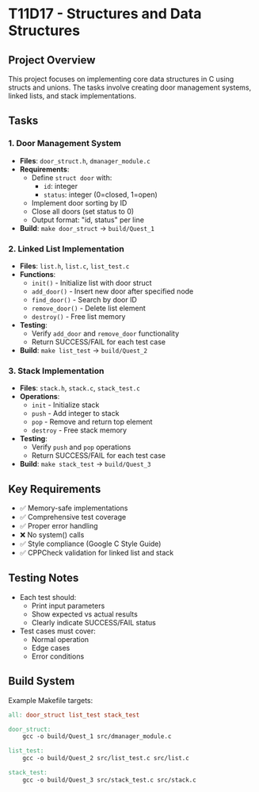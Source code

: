 # T11D17 - Structures and Data Structures

## Project Overview
This project focuses on implementing core data structures in C using structs and unions. The tasks involve creating door management systems, linked lists, and stack implementations.

## Tasks

### 1. Door Management System
- **Files**: `door_struct.h`, `dmanager_module.c`
- **Requirements**:
  - Define `struct door` with:
    - `id`: integer
    - `status`: integer (0=closed, 1=open)
  - Implement door sorting by ID
  - Close all doors (set status to 0)
  - Output format: "id, status" per line
- **Build**: `make door_struct` → `build/Quest_1`

### 2. Linked List Implementation
- **Files**: `list.h`, `list.c`, `list_test.c`
- **Functions**:
  - `init()` - Initialize list with door struct
  - `add_door()` - Insert new door after specified node
  - `find_door()` - Search by door ID
  - `remove_door()` - Delete list element
  - `destroy()` - Free list memory
- **Testing**:
  - Verify `add_door` and `remove_door` functionality
  - Return SUCCESS/FAIL for each test case
- **Build**: `make list_test` → `build/Quest_2`

### 3. Stack Implementation
- **Files**: `stack.h`, `stack.c`, `stack_test.c`
- **Operations**:
  - `init` - Initialize stack
  - `push` - Add integer to stack
  - `pop` - Remove and return top element
  - `destroy` - Free stack memory
- **Testing**:
  - Verify `push` and `pop` operations
  - Return SUCCESS/FAIL for each test case
- **Build**: `make stack_test` → `build/Quest_3`

## Key Requirements
- ✅ Memory-safe implementations
- ✅ Comprehensive test coverage
- ✅ Proper error handling
- ❌ No system() calls
- ✅ Style compliance (Google C Style Guide)
- ✅ CPPCheck validation for linked list and stack

## Testing Notes
- Each test should:
  - Print input parameters
  - Show expected vs actual results
  - Clearly indicate SUCCESS/FAIL status
- Test cases must cover:
  - Normal operation
  - Edge cases
  - Error conditions

## Build System
Example Makefile targets:
```makefile
all: door_struct list_test stack_test

door_struct:
    gcc -o build/Quest_1 src/dmanager_module.c

list_test:
    gcc -o build/Quest_2 src/list_test.c src/list.c

stack_test:
    gcc -o build/Quest_3 src/stack_test.c src/stack.c